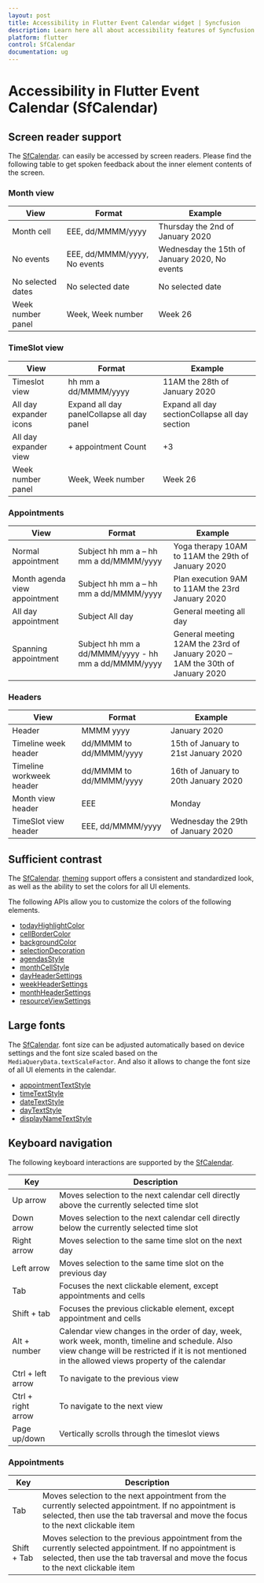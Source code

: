 ```yaml
---
layout: post
title: Accessibility in Flutter Event Calendar widget | Syncfusion
description: Learn here all about accessibility features of Syncfusion Flutter Calendar (SfCalendar) widget and more.
platform: flutter
control: SfCalendar
documentation: ug
---
```


# Accessibility in Flutter Event Calendar (SfCalendar)

## Screen reader support

The [SfCalendar](https://pub.dev/documentation/syncfusion_flutter_calendar/latest/calendar/SfCalendar-class.html). can easily be accessed by screen readers. Please find the following table to get spoken feedback about the inner element contents of the screen.

### Month view

| View              | Format                       | Example                                       |
|-------------------|------------------------------|-----------------------------------------------|
| Month cell        | EEE, dd/MMMM/yyyy            | Thursday the 2nd of January 2020              |
| No events         | EEE, dd/MMMM/yyyy, No events | Wednesday the 15th of January 2020, No events |
| No selected dates | No selected date             | No selected date                              |
| Week number panel | Week, Week number            | Week 26                                       |        

### TimeSlot view

| View                   | Format                                     | Example                                        |
|------------------------|--------------------------------------------|------------------------------------------------|
| Timeslot view          | hh mm a dd/MMMM/yyyy                       | 11AM the 28th of January 2020                  |
| All day expander icons | Expand all day panelCollapse all day panel | Expand all day sectionCollapse all day section |
| All day expander view  | + appointment Count                        | +3                                             |
| Week number panel      | Week, Week number                          | Week 26                                        |


### Appointments

| View                          | Format                                              | Example                                                                      |
|-------------------------------|-----------------------------------------------------|------------------------------------------------------------------------------|
| Normal appointment            | Subject hh mm a – hh mm a dd/MMMM/yyyy              | Yoga therapy 10AM to 11AM the 29th of January 2020                           |
| Month agenda view appointment | Subject hh mm a – hh mm a dd/MMMM/yyyy              | Plan execution 9AM to 11AM the 23rd January 2020                             |
| All day appointment           | Subject All day                                     | General meeting all day                                                      |
| Spanning appointment          | Subject hh mm a dd/MMMM/yyyy - hh mm a dd/MMMM/yyyy | General meeting 12AM the 23rd of January 2020 – 1AM the 30th of January 2020 |


### Headers

| View                     | Format                  | Example                              |
|--------------------------|-------------------------|--------------------------------------|
| Header                   | MMMM yyyy               | January 2020                         |
| Timeline week header     | dd/MMMM to dd/MMMM/yyyy | 15th of January to 21st January 2020 |
| Timeline workweek header | dd/MMMM to dd/MMMM/yyyy | 16th of January to 20th January 2020 |
| Month view header        | EEE                     | Monday                               |
| TimeSlot view header     | EEE, dd/MMMM/yyyy       | Wednesday the 29th of January 2020   |

## Sufficient contrast

The [SfCalendar](https://pub.dev/documentation/syncfusion_flutter_calendar/latest/calendar/SfCalendar-class.html). [theming](https://help.syncfusion.com/flutter/themes) support offers a consistent and standardized look, as well as the ability to set the colors for all UI elements.

The following APIs allow you to customize the colors of the following elements.
* [todayHighlightColor](https://help.syncfusion.com/flutter/calendar/getting-started#today-highlight-color)
* [cellBorderColor](https://help.syncfusion.com/flutter/calendar/getting-started#cell-border-color)
* [backgroundColor](https://help.syncfusion.com/flutter/calendar/getting-started#background-color)
* [selectionDecoration](https://help.syncfusion.com/flutter/calendar/getting-started#selection-decoration)
* [agendasStyle](https://help.syncfusion.com/flutter/calendar/month-view#agenda-view-appearance)
* [monthCellStyle](https://help.syncfusion.com/flutter/calendar/month-view#month-cell-appearance)
* [dayHeaderSettings](https://help.syncfusion.com/flutter/calendar/schedule-view#day-header-customization)
* [weekHeaderSettings](https://help.syncfusion.com/flutter/calendar/schedule-view#week-header-customization)
* [monthHeaderSettings](https://help.syncfusion.com/flutter/calendar/schedule-view#month-header-customization)
* [resourceViewSettings](https://help.syncfusion.com/flutter/calendar/resource-view#customization)

## Large fonts

The [SfCalendar](https://pub.dev/documentation/syncfusion_flutter_calendar/latest/calendar/SfCalendar-class.html). font size can be adjusted automatically based on device settings and the font size scaled based on the `MediaQueryData.textScaleFactor`. And also it allows to change the font size of all UI elements in the calendar.
* [appointmentTextStyle](https://help.syncfusion.com/flutter/calendar/appointments#appearance-customization)
* [timeTextStyle](https://help.syncfusion.com/flutter/calendar/timeslot-views#time-text-appearance)
* [dateTextStyle](https://help.syncfusion.com/flutter/calendar/schedule-view#day-header-customization)
* [dayTextStyle](https://help.syncfusion.com/flutter/calendar/schedule-view#day-header-customization)
* [displayNameTextStyle](https://help.syncfusion.com/flutter/calendar/resource-view#customization)

## Keyboard navigation

The following keyboard interactions are supported by the [SfCalendar](https://pub.dev/documentation/syncfusion_flutter_calendar/latest/calendar/SfCalendar-class.html).


| Key               | Description                     														                                                                                                             |
|-------------------|----------------------------------------------------------------------------------------------------------------------------------------------------------------------------------------------------|
| Up arrow          | Moves selection to the next calendar cell directly above the currently selected time slot                                                                                                          |
| Down arrow        | Moves selection to the next calendar cell directly below the currently selected time slot                                                                                                          |
| Right arrow       | Moves selection to the same time slot on the next day                                                                                                                                              |
| Left arrow        | Moves selection to the same time slot on the previous day                                                                                                                                          |
| Tab               | Focuses the next clickable element, except appointments and cells						                                                                                                             |
| Shift + tab       | Focuses the previous clickable element, except appointment and cells                                                                                                                               |
| Alt + number      | Calendar view changes in the order of day, week, work week, month, timeline and schedule. Also view change will be restricted if it is not mentioned in the allowed views property of the calendar |
| Ctrl + left arrow | To navigate to the previous view                                                                                                                                                                   |
| Ctrl + right arrow| To navigate to the next view                                                                                                                                                                       |
| Page up/down      | Vertically scrolls through the timeslot views                                                                                                                                                      |

### Appointments

| Key               | Description                     														                                                                                                       |
|-------------------|----------------------------------------------------------------------------------------------------------------------------------------------------------------------------------------------|
| Tab               | Moves selection to the next appointment from the currently selected appointment. If no appointment is selected, then use the tab traversal and move the focus to the next clickable item     |
| Shift + Tab       | Moves selection to the previous appointment from the currently selected appointment. If no appointment is selected, then use the tab traversal and move the focus to the next clickable item |
